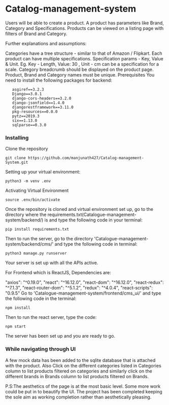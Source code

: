 # Catalog-management-system

Users will be able to create a product. A product has parameters like Brand, Category and Specifications. Products can be viewed on a listing page with filters of Brand and Category.

Further explanations and assumptions:

Categories have a tree structure - similar to that of Amazon / Flipkart.
Each product can have multiple specifications. Specification params - Key, Value & Unit. Eg. Key - Length, Value: 30 , Unit - cm can be a specification for a scale.
Category breadcrumb should be displayed on the product page.
Product, Brand and Category names must be unique.
Prerequisites
You need to install the following packages for backend:
```
   asgiref==3.2.3
   Django==3.0.1
   django-cors-headers==3.2.0
   django-jsonfield==1.4.0
   djangorestframework==3.11.0
   pkg-resources==0.0.0
   pytz==2019.3
   six==1.13.0
   sqlparse==0.3.0
```
### Installing
Clone the repository

    git clone https://github.com/manjunath427/Catalog-management-System.git
Setting up your virtual environment:

    python3 -m venv .env
Activating Virtual Environment

    source .env/bin/activate
Once the repository is cloned and virtual environment set up, go to the directory where the requirements.txt(Catalogue-management-system/backend/) is and type the following code in your terminal:

    pip install requirements.txt
Then to run the server, go to the directory 'Catalogue-management-system/backend/cms/' and type the following code in terminal:

    python3 manage.py runserver
Your server is set up with all the APIs active.

For Frontend which is ReactJS, Dependencies are:

  "axios": "^0.19.0",
  "react": "^16.12.0",
  "react-dom": "^16.12.0",
  "react-redux": "^7.1.3",
  "react-router-dom": "^5.1.2",
  "redux": "^4.0.4",
  "react-scripts": "0.9.5"
Go to 'Catalogue-management-system/frontend/cms_ui/' and type the following code in the terminal:

    npm install
Then to run the react server, type the code:

    npm start
The server has been set up and you are ready to go.

### While navigating through UI
A few mock data has been added to the sqlite database that is attached with the product. Also Click on the different categories listed in Categories column to list products filtered on categories and similarly click on the different brands in Brands column to list products filtered on Brands.

P.S:The aesthetics of the page is at the most basic level. Some more work could be put in to beautify the UI. The project has been completed keeping the sole aim as working completion rather than aesthetically pleasing.

